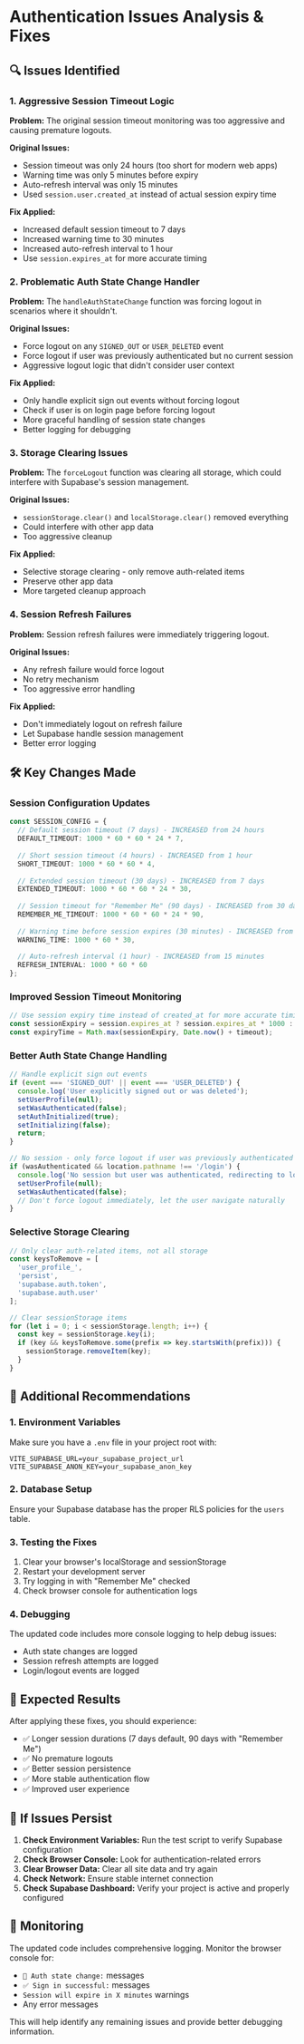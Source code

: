# Authentication Issues Analysis & Fixes

## 🔍 **Issues Identified**

### 1. **Aggressive Session Timeout Logic**
**Problem:** The original session timeout monitoring was too aggressive and causing premature logouts.

**Original Issues:**
- Session timeout was only 24 hours (too short for modern web apps)
- Warning time was only 5 minutes before expiry
- Auto-refresh interval was only 15 minutes
- Used `session.user.created_at` instead of actual session expiry time

**Fix Applied:**
- Increased default session timeout to 7 days
- Increased warning time to 30 minutes
- Increased auto-refresh interval to 1 hour
- Use `session.expires_at` for more accurate timing

### 2. **Problematic Auth State Change Handler**
**Problem:** The `handleAuthStateChange` function was forcing logout in scenarios where it shouldn't.

**Original Issues:**
- Force logout on any `SIGNED_OUT` or `USER_DELETED` event
- Force logout if user was previously authenticated but no current session
- Aggressive logout logic that didn't consider user context

**Fix Applied:**
- Only handle explicit sign out events without forcing logout
- Check if user is on login page before forcing logout
- More graceful handling of session state changes
- Better logging for debugging

### 3. **Storage Clearing Issues**
**Problem:** The `forceLogout` function was clearing all storage, which could interfere with Supabase's session management.

**Original Issues:**
- `sessionStorage.clear()` and `localStorage.clear()` removed everything
- Could interfere with other app data
- Too aggressive cleanup

**Fix Applied:**
- Selective storage clearing - only remove auth-related items
- Preserve other app data
- More targeted cleanup approach

### 4. **Session Refresh Failures**
**Problem:** Session refresh failures were immediately triggering logout.

**Original Issues:**
- Any refresh failure would force logout
- No retry mechanism
- Too aggressive error handling

**Fix Applied:**
- Don't immediately logout on refresh failure
- Let Supabase handle session management
- Better error logging

## 🛠️ **Key Changes Made**

### Session Configuration Updates
```typescript
const SESSION_CONFIG = {
  // Default session timeout (7 days) - INCREASED from 24 hours
  DEFAULT_TIMEOUT: 1000 * 60 * 60 * 24 * 7,
  
  // Short session timeout (4 hours) - INCREASED from 1 hour
  SHORT_TIMEOUT: 1000 * 60 * 60 * 4,
  
  // Extended session timeout (30 days) - INCREASED from 7 days
  EXTENDED_TIMEOUT: 1000 * 60 * 60 * 24 * 30,
  
  // Session timeout for "Remember Me" (90 days) - INCREASED from 30 days
  REMEMBER_ME_TIMEOUT: 1000 * 60 * 60 * 24 * 90,
  
  // Warning time before session expires (30 minutes) - INCREASED from 5 minutes
  WARNING_TIME: 1000 * 60 * 30,
  
  // Auto-refresh interval (1 hour) - INCREASED from 15 minutes
  REFRESH_INTERVAL: 1000 * 60 * 60
};
```

### Improved Session Timeout Monitoring
```typescript
// Use session expiry time instead of created_at for more accurate timing
const sessionExpiry = session.expires_at ? session.expires_at * 1000 : Date.now() + timeout;
const expiryTime = Math.max(sessionExpiry, Date.now() + timeout);
```

### Better Auth State Change Handling
```typescript
// Handle explicit sign out events
if (event === 'SIGNED_OUT' || event === 'USER_DELETED') {
  console.log('User explicitly signed out or was deleted');
  setUserProfile(null);
  setWasAuthenticated(false);
  setAuthInitialized(true);
  setInitializing(false);
  return;
}

// No session - only force logout if user was previously authenticated AND we're not on login page
if (wasAuthenticated && location.pathname !== '/login') {
  console.log('No session but user was authenticated, redirecting to login');
  setUserProfile(null);
  setWasAuthenticated(false);
  // Don't force logout immediately, let the user navigate naturally
}
```

### Selective Storage Clearing
```typescript
// Only clear auth-related items, not all storage
const keysToRemove = [
  'user_profile_',
  'persist',
  'supabase.auth.token',
  'supabase.auth.user'
];

// Clear sessionStorage items
for (let i = 0; i < sessionStorage.length; i++) {
  const key = sessionStorage.key(i);
  if (key && keysToRemove.some(prefix => key.startsWith(prefix))) {
    sessionStorage.removeItem(key);
  }
}
```

## 🔧 **Additional Recommendations**

### 1. **Environment Variables**
Make sure you have a `.env` file in your project root with:
```env
VITE_SUPABASE_URL=your_supabase_project_url
VITE_SUPABASE_ANON_KEY=your_supabase_anon_key
```

### 2. **Database Setup**
Ensure your Supabase database has the proper RLS policies for the `users` table.

### 3. **Testing the Fixes**
1. Clear your browser's localStorage and sessionStorage
2. Restart your development server
3. Try logging in with "Remember Me" checked
4. Check browser console for authentication logs

### 4. **Debugging**
The updated code includes more console logging to help debug issues:
- Auth state changes are logged
- Session refresh attempts are logged
- Login/logout events are logged

## 🎯 **Expected Results**

After applying these fixes, you should experience:
- ✅ Longer session durations (7 days default, 90 days with "Remember Me")
- ✅ No premature logouts
- ✅ Better session persistence
- ✅ More stable authentication flow
- ✅ Improved user experience

## 🚨 **If Issues Persist**

1. **Check Environment Variables:** Run the test script to verify Supabase configuration
2. **Check Browser Console:** Look for authentication-related errors
3. **Clear Browser Data:** Clear all site data and try again
4. **Check Network:** Ensure stable internet connection
5. **Check Supabase Dashboard:** Verify your project is active and properly configured

## 📝 **Monitoring**

The updated code includes comprehensive logging. Monitor the browser console for:
- `🔐 Auth state change:` messages
- `✅ Sign in successful:` messages
- `Session will expire in X minutes` warnings
- Any error messages

This will help identify any remaining issues and provide better debugging information. 